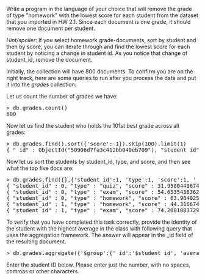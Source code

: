 <div><p>
Write a program in the language of your choice that will remove the grade of type "homework" with the lowest score for each student from the dataset that you imported in HW 2.1.  Since each document is one grade, it should remove one document per student.
</p><p><i>Hint/spoiler</i>: If you select homework grade-documents, sort  by student and then by score, you can iterate through and find the lowest score for each student by noticing a change in student id. As you notice that change of student_id, remove the document.
</p><p>
Initially, the collection will have 800 documents. To confirm you are on the right track, here are some queries to run after you process the data and put it into the <em>grades</em> collection:
</p>

Let us count the number of grades we have:
<pre>&gt; db.grades.count()
600
</pre>

Now let us find the student who holds the 101st best grade across all grades:
<pre>&gt; db.grades.find().sort({'score':-1}).skip(100).limit(1)
{ "_id" : ObjectId("50906d7fa3c412bb040eb709"), "student_id" : 100, "type" : "homework", "score" : 88.50425479139126 }
</pre>

Now let us sort the students by student_id, type, and score, and then see what the top five docs are:
<pre>&gt; db.grades.find({},{'student_id':1, 'type':1, 'score':1, '_id':0}).sort({'student_id':1, 'score':1, }).limit(5)
{ "student_id" : 0, "type" : "quiz", "score" : 31.95004496742112 }
{ "student_id" : 0, "type" : "exam", "score" : 54.6535436362647 }
{ "student_id" : 0, "type" : "homework", "score" : 63.98402553675503 }
{ "student_id" : 1, "type" : "homework", "score" : 44.31667452616328 }
{ "student_id" : 1, "type" : "exam", "score" : 74.20010837299897 }
</pre>

<p>
To verify that you have completed this task correctly, provide the identity of the student with the highest average in the class with following query that uses the aggregation framework. The answer will appear in the _id field of the resulting document.
</p>
<pre>&gt; db.grades.aggregate({'$group':{'_id':'$student_id', 'average':{$avg:'$score'}}}, {'$sort':{'average':-1}}, {'$limit':1})
</pre>

Enter the student ID below. Please enter just the number, with no spaces, commas or other characters.</div>

